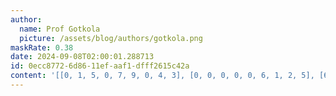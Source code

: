 ```yaml
---
author:
  name: Prof Gotkola
  picture: /assets/blog/authors/gotkola.png
maskRate: 0.38
date: 2024-09-08T02:00:01.288713
id: 0ecc8772-6d86-11ef-aaf1-dfff2615c42a
content: '[[0, 1, 5, 0, 7, 9, 0, 4, 3], [0, 0, 0, 0, 0, 6, 1, 2, 5], [6, 3, 0, 2, 0, 1, 9, 7, 0], [7, 6, 0, 1, 0, 5, 0, 0, 9], [0, 5, 3, 9, 8, 4, 0, 6, 7], [0, 4, 8, 6, 0, 0, 5, 3, 0], [4, 0, 0, 0, 9, 3, 8, 5, 0], [0, 8, 9, 5, 0, 2, 7, 1, 4], [5, 0, 6, 0, 0, 8, 3, 9, 2]]'
---
```

